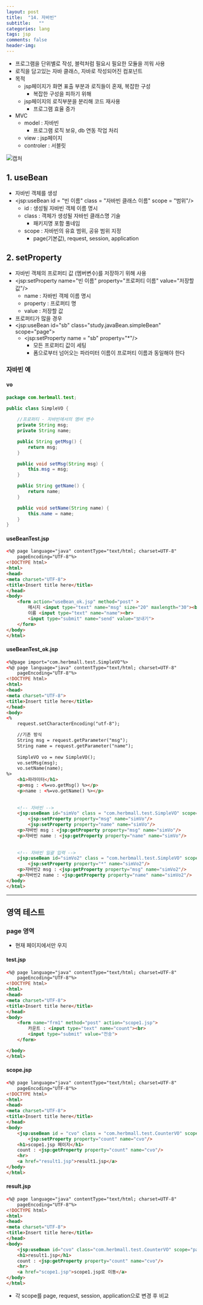 ```yaml
---
layout: post
title:  "14. 자바빈"
subtitle:   ""
categories: lang
tags: jsp
comments: false
header-img: 
---
```


- 프로그램을 단위별로 작성, 블럭처럼 필요시 필요한 모듈을 끼워 사용
- 로직을 담고있는 자바 클래스, 자바로 작성되어진 컴포넌트
- 목적
  - jsp페이지가 화면 표출 부분과 로직들이 혼재, 복잡한 구성
    - 복잡한 구성을 피하기 위해
  - jsp페이지의 로직부분을 분리해 코드 재사용
    - 프로그램 효율 증가
- MVC
  - model : 자바빈
    - 프로그램 로직 보유, db 연동 작업 처리 
  - view : jsp페이지
  - controler : 서블릿   

![캡처](https://user-images.githubusercontent.com/99188096/167990550-6e916cd9-234c-41ae-8014-e8af2ed653c8.PNG)   

## 1. useBean
- 자바빈 객체를 생성
- <jsp:useBean id = "빈 이름" class = "자바빈 클래스 이름" scope = "범위"/\>   
  - id : 생성될 자바빈 객체 이름 명시
  - class : 객체가 생성될 자바빈 클래스명 기술
    - 패키지명 포함 풀네임 
  - scope : 자바빈의 유효 범위, 공유 범위 지정
    - page(기본값), request, session, application   

## 2. setProperty
- 자바빈 객체의 프로퍼티 값 (멤버변수)를 저장하기 위해 사용
- <jsp:setProperty name="빈 이름" property="프로퍼티 이름" value="저장할 값"/\>   
  - name : 자바빈 객체 이름 명시
  - property : 프로퍼티 명
  - value : 저장할 값   
- 프로퍼티가 많을 경우   
- <jsp:useBean id="sb" class="study.javaBean.simpleBean" scope="page"\>
  - <jsp:setProperty name = "sb" property="*"/\>   
    - 모든 프로퍼티 값이 세팅
    - 폼으로부터 넘어오는 파라미터 이름이 프로퍼티 이름과 동일해야 한다   


### 자바빈 예
#### vo    


```java
package com.herbmall.test;

public class SimpleVO {
	
	//프로퍼티 - 자바빈에서의 멤버 변수
	private String msg;
	private String name;

	public String getMsg() {
		return msg;
	}

	public void setMsg(String msg) {
		this.msg = msg;
	}

	public String getName() {
		return name;
	}

	public void setName(String name) {
		this.name = name;
	}
}

```

#### useBeanTest.jsp     

```html
<%@ page language="java" contentType="text/html; charset=UTF-8"
    pageEncoding="UTF-8"%>
<!DOCTYPE html>
<html>
<head>
<meta charset="UTF-8">
<title>Insert title here</title>
</head>
<body>
	<form action="useBean_ok.jsp" method="post" >
		메시지 <input type="text" name="msg" size="20" maxlength="30"><br>
		이름 <input type="text" name="name"><br>
		<input type="submit" name="send" value="보내기">
	</form>
</body>
</html>
```

#### useBeanTest_ok.jsp   

```html
<%@page import="com.herbmall.test.SimpleVO"%>
<%@ page language="java" contentType="text/html; charset=UTF-8"
    pageEncoding="UTF-8"%>
<!DOCTYPE html>
<html>
<head>
<meta charset="UTF-8">
<title>Insert title here</title>
</head>
<body>
<%
	request.setCharacterEncoding("utf-8");

	//기존 방식
	String msg = request.getParameter("msg");
	String name = request.getParameter("name");
	
	SimpleVO vo = new SimpleVO();
	vo.setMsg(msg);
	vo.setName(name);
%>
	<h1>파라미터</h1>
	<p>msg : <%=vo.getMsg() %></p>
	<p>name : <%=vo.getName() %></p>
	
	
	<!-- 자바빈 -->
	<jsp:useBean id="simVo" class = "com.herbmall.test.SimpleVO" scope="page"></jsp:useBean>
		<jsp:setProperty property="msg" name="simVo"/>
		<jsp:setProperty property="name" name="simVo"/>
	<p>자바빈 msg : <jsp:getProperty property="msg" name="simVo"/>
	<p>자바빈 name : <jsp:getProperty property="name" name="simVo"/>
	
	
	<!-- 자바빈 일괄 입력 -->
	<jsp:useBean id="simVo2" class = "com.herbmall.test.SimpleVO" scope="page"></jsp:useBean>
		<jsp:setProperty property="*" name="simVo2"/>
	<p>자바빈2 msg : <jsp:getProperty property="msg" name="simVo2"/>
	<p>자바빈2 name : <jsp:getProperty property="name" name="simVo2"/> 
</body>
</html>
```

***

## 영역 테스트
### page 영역 
- 현재 페이지에서만 우지

#### test.jsp   

```html
<%@ page language="java" contentType="text/html; charset=UTF-8"
    pageEncoding="UTF-8"%>
<!DOCTYPE html>
<html>
<head>
<meta charset="UTF-8">
<title>Insert title here</title>
</head>
<body>
	<form name="frm1" method="post" action="scope1.jsp">
		카운트 : <input type="text" name="count"><br>
		<input type="submit" value="전송">
	</form>

</body>
</html>
```
#### scope.jsp   

```html
<%@ page language="java" contentType="text/html; charset=UTF-8"
    pageEncoding="UTF-8"%>
<!DOCTYPE html>
<html>
<head>
<meta charset="UTF-8">
<title>Insert title here</title>
</head>
<body>
	<jsp:useBean id = "cvo" class = "com.herbmall.test.CounterVO" scope = "page"></jsp:useBean>
		<jsp:setProperty property="count" name="cvo"/>
	<h1>scope1.jsp 페이지</h1>
	count : <jsp:getProperty property="count" name="cvo"/>
	<hr>
	<a href="result1.jsp">result1.jsp</a>
</body>
</html>
```

#### result.jsp   

```html
<%@ page language="java" contentType="text/html; charset=UTF-8"
    pageEncoding="UTF-8"%>
<!DOCTYPE html>
<html>
<head>
<meta charset="UTF-8">
<title>Insert title here</title>
</head>
<body>
	<jsp:useBean id="cvo" class="com.herbmall.test.CounterVO" scope="page"></jsp:useBean>
	<h1>result1.jsp</h1>
	count : <jsp:getProperty property="count" name="cvo"/>
	<hr>
	<a href="scope1.jsp">scope1.jsp로 이동</a>
</body>
</html>
```

- 각 scope를 page, request, session, application으로 변경 후 비교
